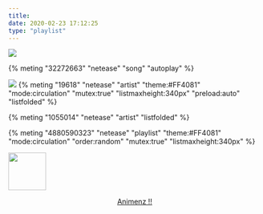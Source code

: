 ```yaml
---
title: 
date: 2020-02-23 17:12:25
type: "playlist"
---
```

![](https://cdn.jsdelivr.net/gh/Leouas/Leouas-img/picgo/Aprlies.jpg)


{% meting "32272663" "netease" "song" "autoplay" %}

![](https://cdn.jsdelivr.net/gh/Leouas/Leouas-img/picgo/youzenA.png)
{% meting "19618" "netease" "artist" "theme:#FF4081" "mode:circulation" "mutex:true" "listmaxheight:340px" "preload:auto" "listfolded" %}



{% meting "1055014" "netease" "artist" "listfolded"  %}


{% meting "4880590323" "netease" "playlist" "theme:#FF4081" "mode:circulation" "order:random" "mutex:true" "listmaxheight:340px"  %}

<img src="https://i.loli.net/2020/02/25/4ck63GVTwF2LroP.jpg" title="" alt="" data-align="center" width="75"><a href="https://www.bilibili.com/video/av2288962" target="_blank" rel="noopener noreferrer nofollow"><center>Animenz !!</center></a>







